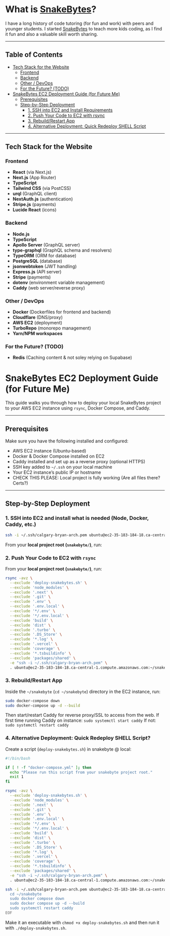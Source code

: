 # What is [SnakeBytes](https://www.snakebytes.ca)?
I have a long history of code tutoring (for fun and work) with peers and younger students. I started [SnakeBytes](https://www.snakebytes.ca) to teach more kids coding, as I find it fun and also a valuable skill worth sharing. 

---

## Table of Contents

- [Tech Stack for the Website](#tech-stack-for-the-website)
  - [Frontend](#frontend)
  - [Backend](#backend)
  - [Other / DevOps](#other--devops)
  - [For the Future? (TODO)](#for-the-future-todo)
- [SnakeBytes EC2 Deployment Guide (for Future Me)](#snakebytes-ec2-deployment-guide-for-future-me)
  - [Prerequisites](#prerequisites)
  - [Step-by-Step Deployment](#step-by-step-deployment)
    - [1. SSH into EC2 and Install Requirements](#1-ssh-into-ec2-and-install-requirements)
    - [2. Push Your Code to EC2 with rsync](#2-push-your-code-to-ec2-with-rsync)
    - [3. Rebuild/Restart App](#3-rebuildrestart-app)
    - [4. Alternative Deployment: Quick Redeploy SHELL Script](#4-alternative-deployment-quick-redeploy-shell-script)

---

## Tech Stack for the Website

### Frontend
- **React** (via Next.js)
- **Next.js** (App Router)
- **TypeScript**
- **Tailwind CSS** (via PostCSS)
- **urql** (GraphQL client)
- **NextAuth.js** (authentication)
- **Stripe.js** (payments)
- **Lucide React** (icons)

### Backend
- **Node.js**
- **TypeScript**
- **Apollo Server** (GraphQL server)
- **type-graphql** (GraphQL schema and resolvers)
- **TypeORM** (ORM for database)
- **PostgreSQL** (database)
- **jsonwebtoken** (JWT handling)
- **Express.js** (API server)
- **Stripe** (payments)
- **dotenv** (environment variable management)
- **Caddy** (web server/reverse proxy)

### Other / DevOps
- **Docker** (Dockerfiles for frontend and backend)
- **Cloudflare** (DNS/proxy)
- **AWS EC2** (deployment)
- **TurboRepo** (monorepo management)
- **Yarn/NPM workspaces**

### For the Future? (TODO)
- **Redis** (Caching content & not soley relying on Supabase)


# SnakeBytes EC2 Deployment Guide (for Future Me)

This guide walks you through how to deploy your local SnakeBytes project to your AWS EC2 instance using `rsync`, Docker Compose, and Caddy.

---

## Prerequisites

Make sure you have the following installed and configured:

- AWS EC2 instance (Ubuntu-based)
- Docker & Docker Compose installed on EC2
- Caddy installed and set up as a reverse proxy (optional HTTPS)
- SSH key added to `~/.ssh` on your local machine
- Your EC2 instance’s public IP or hostname
- CHECK THIS PLEASE: Local project is fully working (Are all files there? Certs?)

---

## Step-by-Step Deployment

### 1. SSH into EC2 and install what is needed (Node, Docker, Caddy, etc.)

```bash
ssh -i ~/.ssh/calgary-bryan-arch.pem ubuntu@ec2-35-183-184-18.ca-central-1.compute.amazonaws.com
```

From your **local project root (`snakebyte/`)**, run:

### 2. Push Your Code to EC2 with `rsync`

From your **local project root (`snakebyte/`)**, run:

```bash
rsync -avz \
  --exclude 'deploy-snakebytes.sh' \
  --exclude 'node_modules' \
  --exclude '.next' \
  --exclude '.git' \
  --exclude '.env' \
  --exclude '.env.local' \
  --exclude '*/.env' \
  --exclude '*/.env.local' \
  --exclude 'build' \
  --exclude 'dist' \
  --exclude '.turbo' \
  --exclude '.DS_Store' \
  --exclude '*.log' \
  --exclude '.vercel' \
  --exclude 'coverage' \
  --exclude '*.tsbuildinfo' \
  --exclude 'packages/shared' \
  -e "ssh -i ~/.ssh/calgary-bryan-arch.pem" \
  . ubuntu@ec2-35-183-184-18.ca-central-1.compute.amazonaws.com:~/snakebyte
```

### 3. Rebuild/Restart App

Inside the `~/snakebyte` (`cd ~/snakebyte`) directory in the EC2 instance, run: 

``` bash
sudo docker-compose down
sudo docker-compose up -d --build
```
Then start/restart Caddy for reverse proxy/SSL to access from the web.
If first time running Caddy on instance: ```sudo systemctl start caddy```
If not: ```sudo systemctl restart caddy```

### 4. Alternative Deployment: Quick Redeploy SHELL Script?
Create a script (```deploy-snakebytes.sh```) in snakebyte @ local: 
```bash                                         
#!/bin/bash

if [ ! -f "docker-compose.yml" ]; then
  echo "Please run this script from your snakebyte project root."
  exit 1
fi

rsync -avz \
  --exclude 'deploy-snakebytes.sh' \
  --exclude 'node_modules' \
  --exclude '.next' \
  --exclude '.git' \
  --exclude '.env' \
  --exclude '.env.local' \
  --exclude '*/.env' \
  --exclude '*/.env.local' \
  --exclude 'build' \
  --exclude 'dist' \
  --exclude '.turbo' \
  --exclude '.DS_Store' \
  --exclude '*.log' \
  --exclude '.vercel' \
  --exclude 'coverage' \
  --exclude '*.tsbuildinfo' \
  --exclude 'packages/shared' \
  -e "ssh -i ~/.ssh/calgary-bryan-arch.pem" \
  . ubuntu@ec2-35-183-184-18.ca-central-1.compute.amazonaws.com:~/snakebyte

ssh -i ~/.ssh/calgary-bryan-arch.pem ubuntu@ec2-35-183-184-18.ca-central-1.compute.amazonaws.com << 'EOF'
  cd ~/snakebyte
  sudo docker compose down
  sudo docker compose up -d --build
  sudo systemctl restart caddy
EOF
```
Make it an executable with ```chmod +x deploy-snakebytes.sh``` and then run it with ```./deploy-snakebytes.sh```. 
